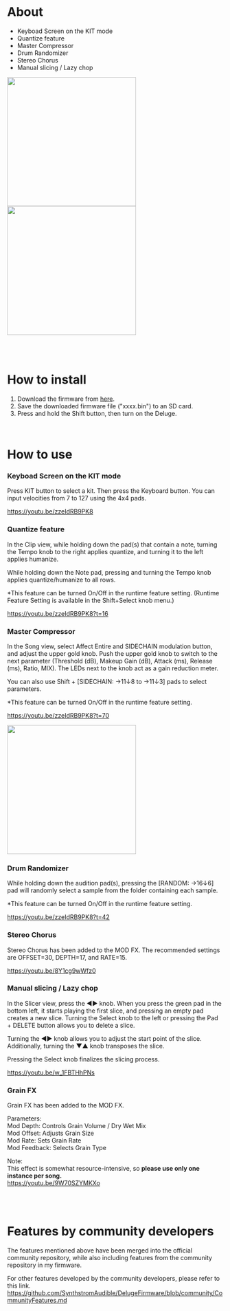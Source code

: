 # About
* Keyboad Screen on the KIT mode
* Quantize feature
* Master Compressor
* Drum Randomizer
* Stereo Chorus
* Manual slicing / Lazy chop

<img src="https://github.com/alter-alter/DelugeFirmware/assets/135567612/2540599d-21b0-4288-8e7c-89ae0bd41c21" width=300>

<img src="https://github.com/alter-alter/DelugeFirmware/assets/135567612/3582d6a1-bab6-4886-b0e0-5b497ddb2c9c" width=300>

<br><br>

# How to install
1. Download the firmware from <a href="https://github.com/alter-alter/DelugeFirmware/releases">here</a>.
2. Save the downloaded firmware file ("xxxx.bin") to an SD card.
3. Press and hold the Shift button, then turn on the Deluge.

<br>

# How to use
### Keyboad Screen on the KIT mode
Press KIT button to select a kit. Then press the Keyboard button. You can input velocities from 7 to 127 using the 4x4 pads.<br>

https://youtu.be/zzeIdRB9PK8


### Quantize feature
In the Clip view, while holding down the pad(s) that contain a note, turning the Tempo knob to the right applies quantize, and turning it to the left applies humanize.<br>

While holding down the Note pad, pressing and turning the Tempo knob applies quantize/humanize to all rows.

\*This feature can be turned On/Off in the runtime feature setting. (Runtime Feature Setting is available in the Shift+Select knob menu.)

https://youtu.be/zzeIdRB9PK8?t=16


### Master Compressor
In the Song view, select Affect Entire and SIDECHAIN modulation button, and adjust the upper gold knob. Push the upper gold knob to switch to the next parameter (Threshold (dB), Makeup Gain (dB), Attack (ms), Release (ms), Ratio, MIX). The LEDs next to the knob act as a gain reduction meter.<br>

You can also use Shift + \[SIDECHAIN: →11↓8 to →11↓3\] pads to select parameters.

\*This feature can be turned On/Off in the runtime feature setting.

https://youtu.be/zzeIdRB9PK8?t=70


<img src="https://github.com/alter-alter/DelugeFirmware/assets/135567612/9b1188d1-bc1b-4cc2-a1b4-ddd89fa8e4b9" width=300>


### Drum Randomizer
While holding down the audition pad(s), pressing the \[RANDOM: →16↓6\] pad will randomly select a sample from the folder containing each sample. <br>

\*This feature can be turned On/Off in the runtime feature setting.

https://youtu.be/zzeIdRB9PK8?t=42


### Stereo Chorus
Stereo Chorus has been added to the MOD FX. The recommended settings are OFFSET=30, DEPTH=17, and RATE=15.<br>

https://youtu.be/8Y1cg9wWfz0



### Manual slicing / Lazy chop
In the Slicer view, press the ◀&#xFE0E;▶&#xFE0E; knob. When you press the green pad in the bottom left, it starts playing the first slice, and pressing an empty pad creates a new slice. Turning the Select knob to the left or pressing the Pad + DELETE button allows you to delete a slice.

Turning the ◀&#xFE0E;▶&#xFE0E; knob allows you to adjust the start point of the slice. Additionally, turning the ▼&#xFE0E;▲&#xFE0E; knob transposes the slice.

Pressing the Select knob finalizes the slicing process.

https://youtu.be/w_1FBTHhPNs


### Grain FX
Grain FX has been added to the MOD FX.<br>

Parameters:<br>
Mod Depth: Controls Grain Volume / Dry Wet Mix<br>
Mod Offset: Adjusts Grain Size<br>
Mod Rate: Sets Grain Rate<br>
Mod Feedback: Selects Grain Type<br>

Note:<br>
This effect is somewhat resource-intensive, so **please use only one instance per song.**<br>
https://youtu.be/9W70SZYMKXo


<br><br>

# Features by community developers
The features mentioned above have been merged into the official community repository, while also including features from the community repository in my firmware.

For other features developed by the community developers, please refer to this link.
https://github.com/SynthstromAudible/DelugeFirmware/blob/community/CommunityFeatures.md

